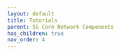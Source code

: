 ```yaml
---
layout: default
title: Tutorials
parent: 5G Core Network Components
has_children: true
nav_order: 4
---
```

